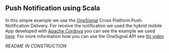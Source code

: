 Push Notification using Scala
---------------------------------
In this simple example we use the [OneSignal](https://onesignal.com/) Cross Platform Push Notification Delivery.
For receive the notification we used the hybrid mobile App developed with [Apache Cordova](http://cordova.apache.org/) you can see the example we used [here](https://github.com/robsonoduarte/learn-cordova/tree/master/push-notification).
For more information how you can use the OneSignal API see [thi video](https://www.youtube.com/watch?v=_jexwbrSFpY&feature=youtu.be)


*README IN CONSTRUCTION*




